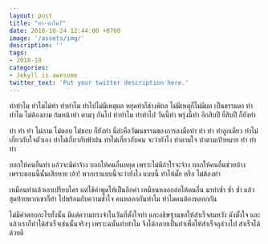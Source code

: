 ```yaml
---
layout: post
title: "ทำ-ทำไม?"
date: 2018-10-24 12:44:00 +0700
image: '/assets/img/'
description: ''
tags:
- 2018-10
categories:
- Jekyll is awesome
twitter_text: 'Put your twitter description here.'
---
```

ทำทำไม ทำไมไม่ทำ ทำทำไม ทำไปไม่มีเหตุผล หยุดทำก็ช่างพิกล ไม่มีเหตุก็ไม่มีผล เป็นธรรมดา ทำทำไม ไม่ต้องถาม ก้มหน้าทำ ตามๆ กันไป ทำทำไม ทำทำไป วันนี้ทำ พรุ่งนี้ทำ อีกสิบปี ยี่สิบปี ก็ยังทำ

ทำ ทำ ทำ ไม่ถาม ไม่ตอบ ไม่ชอบ ก็ยังทำ นี่ล่ะคือวัฒนธรรมของการลงมือทำ ทำ ทำ  ทำลูกเดียว ทำไม่เกี่ยวกับใจตัวเอง ทำไม่เกี่ยวกับฟ้าฝน ทำไม่เกี่ยวกับคน จะว่ายังไง ทำตามใจ ทำตามเป้าหมาย ทำ ทำ ทำ

บอกให้คนอื่นทำ แล้วจะมีค่าจ้าง บอกให้คนอื่นหยุด เพราะไม่มีกำไรจะจ้าง บอกให้คนอื่นช่วยบ้าง เพราะตอนนี้นั้นเสียหาย เอ้า! พวกเราแบบนี้จะว่ายังไง แบบนี้ ทำให้มั๊ย หรือ ไม่ต้องทำ

เหมือนทำแล้วเอาเปรียบใคร แต่ใช้คำพูดให้เป็นอีกคำ เหมือนหลอกล่อให้คนอื่น มาทำซ้ำ ซ้ำ ซ้ำ แล้วสุดท้ายพวกเขาก็ทำ ไปพร้อมกับความช้ำใจ คนหลอกกันทำไม ทำไมคนต้องหลอกกัน

ไม่มีคำตอบอะไรทั้งนั้น มีแต่ความทรงจำในวันที่ตั้งใจทำ และอธิษฐานขอให้สำเร็จสมหวัง ดังตั้งใจ และแล้วเราก็ทำได้สำเร็จเช่นนั้นจริงๆ เพราะฉนั้นทำทำไม จึงได้กลายเป็นทำเพื่อให้สำเร็จลุล่วงไป สำเร็จได้ด้วยดี
